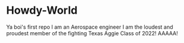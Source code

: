# Howdy-World
Ya boi's first repo
I am an Aerospace engineer
I am the loudest and proudest member of the fighting Texas Aggie Class of 2022! 
AAAAA!
